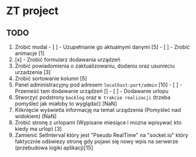# ZT project

## TODO
  1. Zrobić modal
    - [ ] - Uzupełnianie go aktualnymi danymi [5]
    - [ ] - Zrobić animacje [1]
  2. [x] - Zrobić formularz dodawania urządzeń
  3. Zrobić powiadomienia o zaktualizowaniu, dodaniu oraz usunieciu urzadzenia [3]
  4. Zrobić sortowanie kolumn [5]
  6. Panel administracyjny pod adresem `localhost:port/admin` [10]
    - [ ] - Przenieść tam dodawanie urządzeń []
    - [ ] - Dodawanie urlopu
  7. Stworzyć podstrony `backlog` oraz `W trakcie realizacji` (trzeba pomyśleć jak miałoby to wyglądać) [NaN]
  8. Kliknięcie wyświetla informację na temat urządzenia (Pomyśleć nad widokiem) [NaN]
  9. Zrobić stronę z urlopami (Wypisane miesiące i mozna wpisywać kto kiedy ma urlop) [3]
  10. Zamienić SetInterval który jest "Pseudo RealTime" na "socket.io" który faktycznie odświezy stronę gdy pojawi się nowy wpis na serwerze (przebudowa logiki aplikacj)[15]